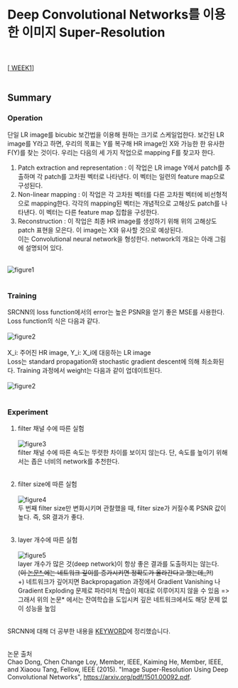 # Deep Convolutional Networks를 이용한 이미지 Super-Resolution <br><br>

[<a href = "https://github.com/yeji-seong/Deep-Learning-Paper-Study/blob/master/Papers/WEEK1/Image%20Super-Resolution%20Using%20Deep%20Convolutional%20Networks.md"> WEEK1</a>] <br><br>

## Summary <br>
### Operation <br>
단일 LR image를 bicubic 보간법을 이용해 원하는 크기로 스케일업한다. 보간된 LR image를 Y라고 하면, 우리의 목표는 Y를 복구해 HR image인 X와 가능한 한 유사한 F(Y)를 찾는 것이다. 우리는 다음의 세 가지 작업으로 mapping F를 찾고자 한다. <br>
1. Patch extraction and representation : 이 작업은 LR image Y에서 patch를 추출하며 각 patch를 고차원 벡터로 나타낸다. 이 벡터는 일련의 feature map으로 구성된다. <br>
2. Non-linear mapping : 이 작업은 각 고차원 벡터를 다른 고차원 벡터에 비선형적으로 mapping한다. 각각의 mapping된 벡터는 개념적으로 고해상도 patch를 나타낸다. 이 벡터는 다른 feature map 집합을 구성한다. <br>
3. Reconstruction : 이 작업은 최종 HR image를 생성하기 위해 위의 고해상도 patch 표현을 모은다. 이 image는 X와 유사할 것으로 예상된다. <br>
이는 Convolutional neural network을 형성한다. network의 개요는 아래 그림에 설명되어 있다. <br><br>

![figure1](https://user-images.githubusercontent.com/57740560/93770740-93306c80-fc57-11ea-988d-5e2eadd5e2b5.png) <br><br>

### Training <br>
SRCNN의 loss function에서의 error는 높은 PSNR을 얻기 좋은 MSE를 사용한다. Loss function의 식은 다음과 같다. <br><br>
![figure2](https://user-images.githubusercontent.com/57740560/93793663-12cb3500-fc72-11ea-9fc0-44fc5d304080.png) <br><br>
X_i: 주어진 HR image, Y_i: X_i에 대응하는 LR image <br>
Loss는 standard propagation와 stochastic gradient descent에 의해 최소화된다. Training 과정에서 weight는 다음과 같이 업데이트된다. <br><br>
![figure2](https://user-images.githubusercontent.com/57740560/93797882-c551c680-fc77-11ea-9bf3-aa706365068e.png) <br><br>

### Experiment <br>
1. filter 채널 수에 따른 실험 <br><br>
![figure3](https://user-images.githubusercontent.com/57740560/93794896-a9e4bc80-fc73-11ea-8302-862ae5f83422.png) <br>
filter 채널 수에 따른 속도는 뚜렷한 차이를 보이지 않는다. 단, 속도를 높이기 위해서는 좁은 너비의 network를 추천한다. <br><br>

2. filter size에 따른 실험 <br><br>
![figure4](https://user-images.githubusercontent.com/57740560/93796909-7ce5d900-fc76-11ea-9e88-f2c05bb24b51.png) <br>
두 번째 filter size만 변화시키며 관찰했을 때, filter size가 커질수록 PSNR 값이 높다. 즉, SR 결과가 좋다. <br><br>

3. layer 개수에 따른 실험 <br><br>
![figure5](https://user-images.githubusercontent.com/57740560/93795663-aa318780-fc74-11ea-8e4c-1158ef1780b1.png) <br>
layer 개수가 많은 것(deep network)이 항상 좋은 결과를 도출하지는 않는다. <br>
(<strike>이 <a href = "https://github.com/yeji-seong/Deep-Learning-Paper-Study/blob/master/LIST%20UP/WEEK2/Accurate%20Image%20Super-Resolution%20Using%20Very%20Deep%20Convolutional%20Networks.md">논문* </a>에는 네트워크 깊이를 증가시키면 정확도가 올라간다고 했는데,,?!</strike>) <br>
+) 네트워크가 깊어지면 Backpropagation 과정에서 Gradient Vanishing 나 Gradient Exploding 문제로 파라미처 학습이 제대로 이루어지지 않을 수 있음 
=> 그래서 위의 논문* </a>에서는 잔여학습을 도입시켜 깊은 네트워크에서도 해당 문제 없이 성능을 높임 <br><br>

SRCNN에 대해 더 공부한 내용을 <a href = "https://github.com/yeji-seong/Deep-Learning-Paper-Study/blob/master/Keyword/WEEK2.md"> KEYWORD</a>에 정리했습니다. <br><br>

논문 출처 <br>
Chao Dong, Chen Change Loy, Member, IEEE, Kaiming He, Member, IEEE, and Xiaoou Tang, Fellow, IEEE (2015). "Image Super-Resolution Using Deep Convolutional Networks", https://arxiv.org/pdf/1501.00092.pdf.
